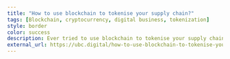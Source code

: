 ```yaml
---
title: "How to use blockchain to tokenise your supply chain?"
tags: [Blockchain, cryptocurrency, digital business, tokenization]
style: border
color: success
description: Ever tried to use blockchain to tokenise your supply chain? Find out here, how to use blockchain features, map them to a business data layer – and ultimately, operate more cost efficiently!
external_url: https://ubc.digital/how-to-use-blockchain-to-tokenise-your-supply-chain/
---
```


